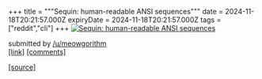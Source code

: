 +++
title = """Sequin: human-readable ANSI sequences"""
date = 2024-11-18T20:21:57.000Z
expiryDate = 2024-11-18T20:21:57.000Z
tags = ["reddit","cli"]
+++
[![Sequin: human-readable ANSI sequences](https://external-preview.redd.it/gK7XoA5dA8E-0Ifj1irNh3pAA7-t6Q1v9HwMsqB9DvI.jpg?width=640&crop=smart&auto=webp&s=217c4a6a11c939375c8176c1a0eb304bcf41cd44 "Sequin: human-readable ANSI sequences")](https://www.reddit.com/r/commandline/comments/1guehkj/sequin_humanreadable_ansi_sequences/)

submitted by [/u/meowgorithm](https://www.reddit.com/user/meowgorithm)  
[\[link\]](https://github.com/charmbracelet/sequin) [\[comments\]](https://www.reddit.com/r/commandline/comments/1guehkj/sequin_humanreadable_ansi_sequences/)

[[source]](https://www.reddit.com/r/commandline/comments/1guehkj/sequin_humanreadable_ansi_sequences/)
